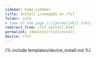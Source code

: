 ```yaml
---
sidebar: home_sidebar
title: Install LineageOS on r7sf
folder: info
# name of the page (/{{permalink}}.html)
redirect_from: r7sf_install.html
permalink: /devices/r7sf/install
device: r7sf
---
```

{% include templates/device_install.md %}
